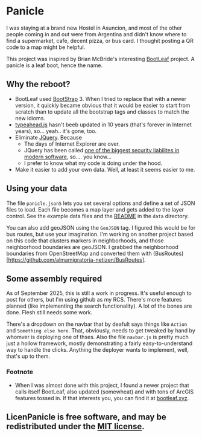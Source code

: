 # Panicle
I was staying at a brand new Hostel in Asuncion, and most of the other people coming in and out were from Argentina and didn't know where to find a supermarket, cafe, decent pizza, or bus card.  I thoughit posting a QR code to a map might be helpful.   

This project was inspired by Brian McBride's interesting [BootLeaf](https://github.com/bmcbride/bootleaf) project.  A panicle is a leaf boot, hence the name.
 
## Why the reboot?
- BootLeaf used [BootStrap](https://getbootstrap.com) 3.  When I tried to replace that with a newer version, it quickly became obvious that it would be easier to start from scratch than to update all the bootstrap tags and classes to match the new idioms.
- [typeahead.js](https://twitter.github.io/typeahead.js/) hasn't beeb updated in 10 years (that's forever in Internet years), so... yeah.. it's gone, too.
- Eliminate [JQuery](https://youmightnotneedjquery.com/).  Because
  - The days of Internet Explorer are over.
  - JQuery has been called [one of the biggest security liabilites in modern software](https://www.blackduck.com/content/dam/black-duck/en-us/reports/rep-ossra.pdf), so.... you know...
  - I prefer to know what my code is doing under the hood.
- Make it easier to add your own data.  Well, at least it seems easier to me.

## Using your data
The file `panicle.json5` lets you set several options and define 
a set of JSON files to load.  Each file becomes a map layer and gets added to
the layer control.  See the example data files and the 
[README](./data/README.md) in the `data` directory.

You can also add geoJSON using the `GeoJSON` tag.  I figured this would be
for bus routes, but use your imagination.  I'm working on another project
based on this code that clusters markers in neighborhoods, and those 
neighborhood boundaries are geoJSON.  I grabbed the neighborhood boundaries 
from OpenStreetMap and converted them with (BusRoutes)[https://github.com/almamigratoria-netizen/BusRoutes].

## Some assembly required
As of September 2025, this is still a work in progress.  It's useful enough
to post for others, but I'm using github as my RCS.  There's more features
planned (like implementing the search functionality).
A lot of the bones are done.  Flesh still needs some work.

There's a dropdown on the navbar that by deafult says things like `Action` and
`Something else here`.  That, obviously, needs to get tweaked by hand 
by whomver is deploying one of thses.  Also the file `navbar.js` is pretty
much just a hollow framework, mostly demonstrating a fairly easy-to-understand
way to handle the clicks.  Anything the deployer wants to implement, well, 
that's up to them.


### Footnote
- When I was almost done with this project, I found a newer project that calls itself BootLeaf, also updated (somewheat) and with tons of ArcGIS features tossed in.  If that interests you, you can find it at [bootleaf.xyz](https://bootleaf.xyz).
## LicenPanicle is free software, and may be redistributed under the [MIT license](LICENSE).
